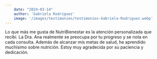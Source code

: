 ```yaml
---
    date: "2024-03-14"
    author: 'Gabriela Rodríguez'
    image: '/images/testimonies/testimonios-Gabriela-Rodriguez.webp'
---
```


Lo que más me gusta de NutriBienestar es la atención personalizada que recibí. La Dra. Ana realmente se preocupa por tu progreso y se nota en cada consulta. Además de alcanzar mis metas de salud, he aprendido muchísimo sobre nutrición. Estoy muy agradecida por su paciencia y dedicación.
